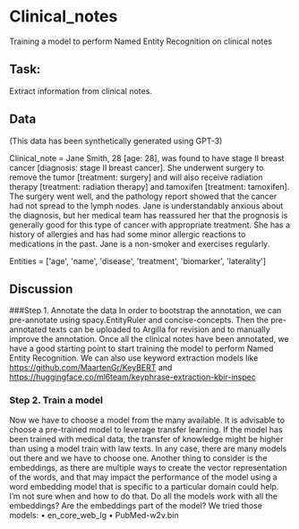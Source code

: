 # Clinical_notes
Training a model to perform Named Entity Recognition on clinical notes

## Task: 
Extract information from clinical notes.

## Data
(This data has been synthetically generated using GPT-3)

Clinical_note = Jane Smith, 28 [age: 28], was found to have stage II breast cancer [diagnosis: stage II breast cancer]. She underwent surgery to remove the tumor [treatment: surgery] and will also receive radiation therapy [treatment: radiation therapy] and tamoxifen [treatment: tamoxifen]. The surgery went well, and the pathology report showed that the cancer had not spread to the lymph nodes. Jane is understandably anxious about the diagnosis, but her medical team has reassured her that the prognosis is generally good for this type of cancer with appropriate treatment. She has a history of allergies and has had some minor allergic reactions to medications in the past. Jane is a non-smoker and exercises regularly.

Entities = ['age', 'name', 'disease', 'treatment', 'biomarker', 'laterality']

## Discussion

###Step 1. Annotate the data
In order to bootstrap the annotation, we can pre-annotate using spacy.EntityRuler and  concise-concepts. Then the pre-annotated texts can be uploaded to Argilla for revision and to manually improve the annotation. Once all the clinical notes have been annotated, we have a good starting point to start training the model to perform Named Entity Recognition. 
We can also use keyword extraction models like https://github.com/MaartenGr/KeyBERT and https://huggingface.co/ml6team/keyphrase-extraction-kbir-inspec


### Step 2. Train a model
Now we have to choose a model from the many available. It is advisable to choose a pre-trained model to leverage transfer learning. If the model has been trained with medical data, the transfer of knowledge might be higher than using a model train with law texts. In any case, there are many models out there and we have to choose one. 
Another thing to consider is the embeddings, as there are multiple ways to create the vector representation of the words, and that may impact the performance of the model using a word embedding model that is specific to a particular domain could help. I’m not sure when and how to do that. Do all the models work with all the embeddings? Are the embeddings part of the model?
We tried those models:
•	en_core_web_lg
•	PubMed-w2v.bin

